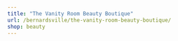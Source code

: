 ```yaml
---
title: "The Vanity Room Beauty Boutique"
url: /bernardsville/the-vanity-room-beauty-boutique/
shop: beauty
---
```

